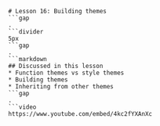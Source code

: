 ```mainHeading
# Lesson 16: Building themes
```gap
.
```divider
5px
```gap
.
```markdown
## Discussed in this lesson
* Function themes vs style themes
* Building themes
* Inheriting from other themes
```gap
.
```video
https://www.youtube.com/embed/4kc2fYXAnXc
